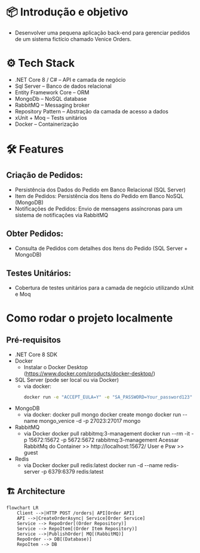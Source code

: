 ﻿# 📦 Introdução e objetivo 
- Desenvolver uma pequena aplicação back-end para gerenciar pedidos de um sistema fictício chamado Venice Orders. 

# ⚙ Tech Stack
- .NET Core 8 / C# – API e camada de negócio
- Sql Server – Banco de dados relacional
- Entity Framework Core – ORM
- MongoDb – NoSQL database
- RabbitMQ – Messaging broker
- Repository Pattern – Abstração da camada de acesso a dados
- xUnit + Moq – Tests unitários
- Docker – Containerização

# 🛠 Features
## Criação de Pedidos: 
- Persistência dos Dados do Pedido em Banco Relacional (SQL Server)
- Item de Pedidos: Persistência dos Itens do Pedido em Banco NoSQL (MongoDB)
- Notificações de Pedidos: Envio de mensagens assíncronas para um sistema de notificações via RabbitMQ
## Obter Pedidos: 
- Consulta de Pedidos com detalhes dos Itens do Pedido (SQL Server + MongoDB)
## Testes Unitários:
- Cobertura de testes unitários para a camada de negócio utilizando xUnit e Moq

# Como rodar o projeto localmente
## Pré-requisitos
- .NET Core 8 SDK
- Docker
	- Instalar o Docker Desktop (https://www.docker.com/products/docker-desktop/)
- SQL Server (pode ser local ou via Docker)
	- via docker: 
		```bash
		docker run -e "ACCEPT_EULA=Y" -e "SA_PASSWORD=Your_password123" -p 1433:1433 -d mcr.microsoft.com/mssql/server:2022-latest
		```
- MongoDB 
	- via docker:
		docker pull mongo
		docker create mongo
		docker run --name mongo_venice -d -p 27023:27017 mongo
- RabbitMQ 
	- via Docker
		docker pull rabbitmq:3-management
		docker run --rm  -it -p 15672:15672 -p 5672:5672 rabbitmq:3-management
		Acessar RabbitMq do Container >> http://localhost:15672/
		User e Psw >> guest
- Redis 
	- via Docker
		docker pull redis:latest
		docker run -d --name redis-server -p 6379:6379 redis:latest

## 🏗 Architecture

```mermaid
flowchart LR
    Client -->|HTTP POST /orders| API[Order API]
    API -->|CreateOrderAsync| Service[Order Service]
    Service --> RepoOrder[(Order Repository)]
    Service --> RepoItem[(Order Item Repository)]
    Service -->|PublishOrder| MQ[(RabbitMQ)]
    RepoOrder --> DB[(Database)]
    RepoItem --> DB